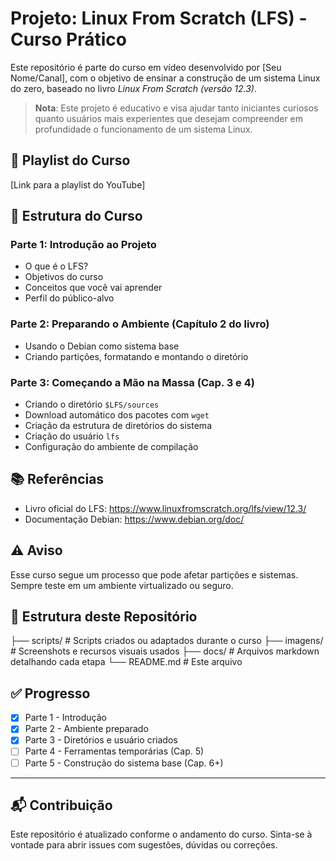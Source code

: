 # Projeto: Linux From Scratch (LFS) - Curso Prático

Este repositório é parte do curso em vídeo desenvolvido por [Seu Nome/Canal], com o objetivo de ensinar a construção de um sistema Linux do zero, baseado no livro *Linux From Scratch (versão 12.3)*.

> **Nota**: Este projeto é educativo e visa ajudar tanto iniciantes curiosos quanto usuários mais experientes que desejam compreender em profundidade o funcionamento de um sistema Linux.

## 🎥 Playlist do Curso
[Link para a playlist do YouTube]

## 🧱 Estrutura do Curso

### Parte 1: Introdução ao Projeto
- O que é o LFS?
- Objetivos do curso
- Conceitos que você vai aprender
- Perfil do público-alvo

### Parte 2: Preparando o Ambiente (Capítulo 2 do livro)
- Usando o Debian como sistema base
- Criando partições, formatando e montando o diretório

### Parte 3: Começando a Mão na Massa (Cap. 3 e 4)
- Criando o diretório `$LFS/sources`
- Download automático dos pacotes com `wget`
- Criação da estrutura de diretórios do sistema
- Criação do usuário `lfs`
- Configuração do ambiente de compilação

## 📚 Referências
- Livro oficial do LFS: https://www.linuxfromscratch.org/lfs/view/12.3/
- Documentação Debian: https://www.debian.org/doc/

## ⚠️ Aviso
Esse curso segue um processo que pode afetar partições e sistemas. Sempre teste em um ambiente virtualizado ou seguro.

## 📂 Estrutura deste Repositório

├── scripts/            # Scripts criados ou adaptados durante o curso
├── imagens/            # Screenshots e recursos visuais usados
├── docs/               # Arquivos markdown detalhando cada etapa
└── README.md           # Este arquivo


## ✅ Progresso
- [x] Parte 1 - Introdução
- [x] Parte 2 - Ambiente preparado
- [x] Parte 3 - Diretórios e usuário criados
- [ ] Parte 4 - Ferramentas temporárias (Cap. 5)
- [ ] Parte 5 - Construção do sistema base (Cap. 6+)

---

## 📬 Contribuição
Este repositório é atualizado conforme o andamento do curso. Sinta-se à vontade para abrir issues com sugestões, dúvidas ou correções.
